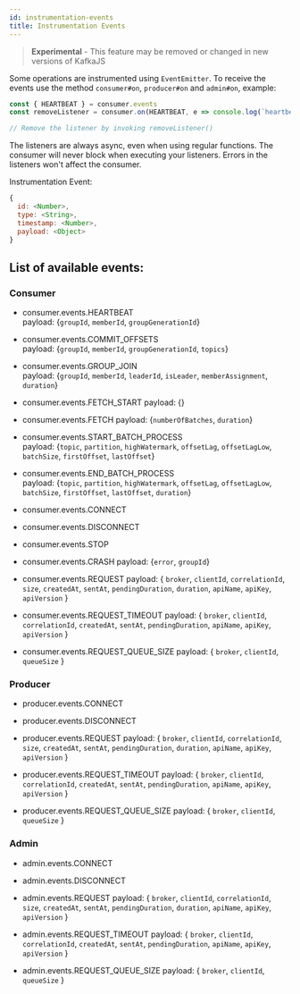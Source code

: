 ```yaml
---
id: instrumentation-events
title: Instrumentation Events
---
```


> **Experimental** - This feature may be removed or changed in new versions of KafkaJS

Some operations are instrumented using `EventEmitter`. To receive the events use the method
`consumer#on`, `producer#on` and `admin#on`, example:

```javascript
const { HEARTBEAT } = consumer.events
const removeListener = consumer.on(HEARTBEAT, e => console.log(`heartbeat at ${e.timestamp}`))

// Remove the listener by invoking removeListener()
```

The listeners are always async, even when using regular functions. The consumer will never block
when executing your listeners. Errors in the listeners won't affect the consumer.

Instrumentation Event:

```javascript
{
  id: <Number>,
  type: <String>,
  timestamp: <Number>,
  payload: <Object>
}
```

## <a name="list"> List of available events:

### <a name="consumer"></a> Consumer

- consumer.events.HEARTBEAT  
  payload: {`groupId`, `memberId`, `groupGenerationId`}

- consumer.events.COMMIT_OFFSETS  
  payload: {`groupId`, `memberId`, `groupGenerationId`, `topics`}

- consumer.events.GROUP_JOIN  
  payload: {`groupId`, `memberId`, `leaderId`, `isLeader`, `memberAssignment`, `duration`}

- consumer.events.FETCH_START payload: {}

- consumer.events.FETCH payload: {`numberOfBatches`, `duration`}

- consumer.events.START_BATCH_PROCESS  
  payload: {`topic`, `partition`, `highWatermark`, `offsetLag`, `offsetLagLow`, `batchSize`,
  `firstOffset`, `lastOffset`}

- consumer.events.END_BATCH_PROCESS  
  payload: {`topic`, `partition`, `highWatermark`, `offsetLag`, `offsetLagLow`, `batchSize`,
  `firstOffset`, `lastOffset`, `duration`}

- consumer.events.CONNECT

- consumer.events.DISCONNECT

- consumer.events.STOP

- consumer.events.CRASH payload: {`error`, `groupId`}

- consumer.events.REQUEST payload: { `broker`, `clientId`, `correlationId`, `size`, `createdAt`,
  `sentAt`, `pendingDuration`, `duration`, `apiName`, `apiKey`, `apiVersion` }

- consumer.events.REQUEST_TIMEOUT payload: { `broker`, `clientId`, `correlationId`, `createdAt`,
  `sentAt`, `pendingDuration`, `apiName`, `apiKey`, `apiVersion` }

- consumer.events.REQUEST_QUEUE_SIZE payload: { `broker`, `clientId`, `queueSize` }

### <a name="producer"></a> Producer

- producer.events.CONNECT

- producer.events.DISCONNECT

- producer.events.REQUEST payload: { `broker`, `clientId`, `correlationId`, `size`, `createdAt`,
  `sentAt`, `pendingDuration`, `duration`, `apiName`, `apiKey`, `apiVersion` }

- producer.events.REQUEST_TIMEOUT payload: { `broker`, `clientId`, `correlationId`, `createdAt`,
  `sentAt`, `pendingDuration`, `apiName`, `apiKey`, `apiVersion` }

- producer.events.REQUEST_QUEUE_SIZE payload: { `broker`, `clientId`, `queueSize` }

### <a name="admin"></a> Admin

- admin.events.CONNECT

- admin.events.DISCONNECT

- admin.events.REQUEST payload: { `broker`, `clientId`, `correlationId`, `size`, `createdAt`,
  `sentAt`, `pendingDuration`, `duration`, `apiName`, `apiKey`, `apiVersion` }

- admin.events.REQUEST_TIMEOUT payload: { `broker`, `clientId`, `correlationId`, `createdAt`,
  `sentAt`, `pendingDuration`, `apiName`, `apiKey`, `apiVersion` }

- admin.events.REQUEST_QUEUE_SIZE payload: { `broker`, `clientId`, `queueSize` }
